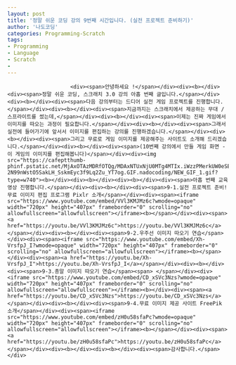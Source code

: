 ```yaml
---
layout: post
title: '정말 쉬운 코딩 강의 9번째 시간입니다. (실전 프로젝트 준비하기)'
author: '나도코딩'
categories: Programming-Scratch
tags:
- Programming
- Language
- Scratch
-
---
```



<script> location.href='https://cafe.naver.com/develoid/855845' ; </script>


















						<div><span>안녕하세요 !</span></div><div><b></div><div><span>정말 쉬운 코딩, 스크래치 3.0 강의 아홉 번째 글입니다.</span></div><div><b></div><div><span>다음 강의부터는 드디어 실전 게임 프로젝트를 진행합니다.</span></div><div><b></div><div><span>지금까지는 스크래치에서 제공하는 무대 / 스프라이트를 썼는데,</span></div><div><b></div><div><span>이제는 진짜 게임에서 이미지를 따오는 과정이 필요합니다.</span></div><div><b></div><div><span>그래서 실전에 들어가기에 앞서서 이미지를 편집하는 강의를 진행하겠습니다.</span></div><div><b></div><div><span>그리고 무료로 게임 이미지를 제공해주는 사이트도 소개해 드리겠습니다.</span></div><div><b></div><div><span>(10번째 강의에서 만들 게임 화면 - 이 게임의 이미지를 편집해봅니다)</span></div><div><img src="https://cafeptthumb-phinf.pstatic.net/MjAxOTAzMDRfOTQg/MDAxNTUxNjU0MTg4MTIx.iWzzPMerkUW0eSE_70gb7QaRZ0oY8D4i6N6P_EJexJog.c6dl3K-2N99nWstO5SakLH_SskmEyc3f9Lq2Zu_YT7og.GIF.nadocoding/NEW_GIF_1.gif?type=w740"><b></div><div><b></div><div><b></div><div><span>아홉 번째 교육 영상 진행합니다.</span></div><div><b></div><div><span>9-1.실전 프로젝트 준비! 무료 이미지 편집 프로그램 Pixlr 소개</span></div><div><span><iframe src="https://www.youtube.com/embed/VVl3KMJMz6c?wmode=opaque" width="720px" height="407px" frameborder="0" scrolling="no" allowfullscreen="allowfullscreen"></iframe><b></span></div><div><span><a href="https://youtu.be/VVl3KMJMz6c">https://youtu.be/VVl3KMJMz6c</a></span></div><div><b></div><div><span>9-2.우주선 이미지 따오기 연습</span></div><div><span><iframe src="https://www.youtube.com/embed/Xh-VrsfpJ_I?wmode=opaque" width="720px" height="407px" frameborder="0" scrolling="no" allowfullscreen="allowfullscreen"></iframe><b></span></div><div><span><a href="https://youtu.be/Xh-VrsfpJ_I">https://youtu.be/Xh-VrsfpJ_I</a></span></div><div><b></div><div><span>9-3.총알 이미지 따오기 연습</span><span> </span></div><div><iframe src="https://www.youtube.com/embed/CD_xSVc3Nzs?wmode=opaque" width="720px" height="407px" frameborder="0" scrolling="no" allowfullscreen="allowfullscreen"></iframe><b></div><div><span><a href="https://youtu.be/CD_xSVc3Nzs">https://youtu.be/CD_xSVc3Nzs</a></span></div><div><b></div><div><span>9-4.무료 이미지 제공 사이트 FreePik 소개</span></div><div><span><iframe src="https://www.youtube.com/embed/zH0u58sfaPc?wmode=opaque" width="720px" height="407px" frameborder="0" scrolling="no" allowfullscreen="allowfullscreen"></iframe><b></span></div><div><span><a href="https://youtu.be/zH0u58sfaPc">https://youtu.be/zH0u58sfaPc</a></span></div><div><b></div><div><b></div><div><span>감사합니다.</span></div>
